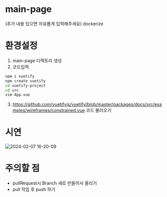 # main-page
(추가 내용 있으면 자유롭게 입력해주세요)
dockerize

# 환경설정
1. main-page 디렉토리 생성
2. 코드입력
```sh
npm i vuetify
npm create vuetify
cd vuetify-project
cd src
vim App.vue
```
3. https://github.com/vuetifyjs/vuetify/blob/master/packages/docs/src/examples/wireframes/constrained.vue 
   코드 불러오기

# 시연
![2024-02-07 16-20-09](https://github.com/HW-knowledge-management/main-page/assets/44054359/84505b1d-1a33-433f-af22-0b126c6e35fc)



# 주의할 점
- pullRequest시 Branch 새로 만들어서 올리기
- pull 작업 후 push 하기
